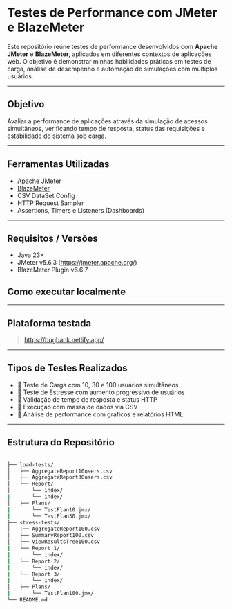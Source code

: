 #  Testes de Performance com JMeter e BlazeMeter

Este repositório reúne testes de performance desenvolvidos com **Apache JMeter** e **BlazeMeter**, aplicados em diferentes contextos de aplicações web. O objetivo é demonstrar minhas habilidades práticas em testes de carga, análise de desempenho e automação de simulações com múltiplos usuários.

---

##  Objetivo

Avaliar a performance de aplicações através da simulação de acessos simultâneos, verificando tempo de resposta, status das requisições e estabilidade do sistema sob carga.

---

## Ferramentas Utilizadas

- [Apache JMeter](https://jmeter.apache.org/)
- [BlazeMeter](https://www.blazemeter.com/)
- CSV DataSet Config
- HTTP Request Sampler
- Assertions, Timers e Listeners (Dashboards)

---

## Requisitos / Versões
- Java 23+
- JMeter v5.6.3 (https://jmeter.apache.org/)
- BlazeMeter Plugin v6.6.7

## Como executar localmente

---

## Plataforma testada
> https://bugbank.netlify.app/

---

##  Tipos de Testes Realizados

- 🔹 Teste de Carga com 10, 30 e 100 usuários simultâneos  
- 🔹 Teste de Estresse com aumento progressivo de usuários  
- 🔹 Validação de tempo de resposta e status HTTP  
- 🔹 Execução com massa de dados via CSV  
- 🔹 Análise de performance com gráficos e relatórios HTML


---

## Estrutura do Repositório

```bash

├── load-tests/
│   ├── AggregateReport10users.csv
│   ├── AggregateReport30users.csv
│   └── Report/
│       └── index/
|       └── index/
│   ├── Plans/
|       └── TestPlan10.jmx/
|       └── TestPlan30.jmx/
├── stress-tests/
│   |── AggregateReport100.csv
│   ├── SummaryReport100.csv
│   ├── ViewResultsTree100.csv
|   └── Report 1/
|       └── index/
|   └── Report 2/
|       └── index/
|   └── Report 3/
|       └── index/
│   ├── Plans/
|       └── TestPlan100.jmx/
└── README.md
